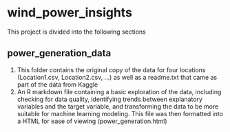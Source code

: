 # wind_power_insights

This project is divided into the following sections

## power_generation_data

1. This folder contains the original copy of the data for four locations (Location1.csv, Location2.csv, ...) as well as a readme.txt that came as part of the data from Kaggle
2. An R markdown file containing a basic exploration of the data, including checking for data quality, identifying trends between explanatory variables and the target variable, and transforming the data to be more suitable for machine learning modeling. This file was then formatted into a HTML for ease of viewing (power_generation.html)
   
